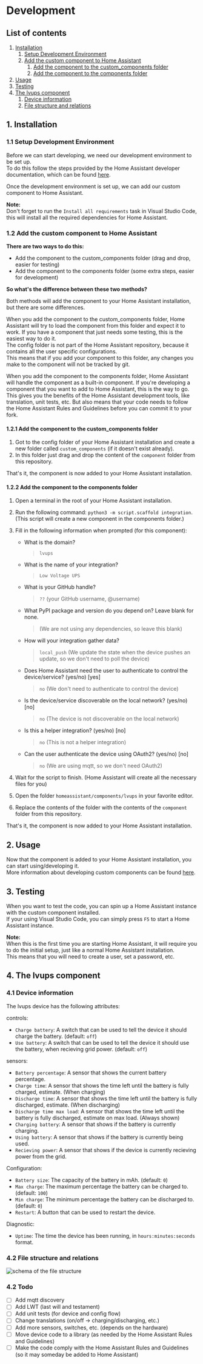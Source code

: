 # Development

## List of contents

1. [Installation](#1-installation)
    1. [Setup Development Environment](#11-setup-development-environment)
    2. [Add the custom component to Home Assistant](#12-add-the-custom-component-to-home-assistant)
        1. [Add the component to the custom_components folder](#121-add-the-component-to-the-custom_components-folder)
        2. [Add the component to the components folder](#122-add-the-component-to-the-components-folder)
2. [Usage](#2-usage)
3. [Testing](#3-testing)
4. [The lvups component](#4-the-lvups-component)
    1. [Device information](#41-device-information)
    2. [File structure and relations](#42-file-structure-and-relations)

## 1. Installation

### 1.1 Setup Development Environment

Before we can start developing, we need our development environment to be set up.  
To do this follow the steps provided by the Home Assistant developer documentation, which can be found [here](https://developers.home-assistant.io/docs/development_environment/).

Once the development environment is set up, we can add our custom component to Home Assistant.

**Note:**  
Don't forget to run the `Install all requirements` task in Visual Studio Code, this will install all the required dependencies for Home Assistant.

### 1.2 Add the custom component to Home Assistant

**There are two ways to do this:**

- Add the component to the custom_components folder (drag and drop, easier for testing)
- Add the component to the components folder (some extra steps, easier for development)

**So what's the difference between these two methods?**  

Both methods will add the component to your Home Assistant installation, but there are some differences.

When you add the component to the custom_components folder, Home Assistant will try to load the component from this folder and expect it to work.
If you have a component that just needs some testing, this is the easiest way to do it.  
The config folder is not part of the Home Assistant repository, because it contains all the user specific configurations.  
This means that if you add your component to this folder, any changes you make to the component will not be tracked by git.

When you add the component to the components folder, Home Assistant will handle the component as a built-in component.
If you're developing a component that you want to add to Home Assistant, this is the way to go.
This gives you the benefits of the Home Assistant development tools, like translation, unit tests, etc.
But also means that your code needs to follow the Home Assistant Rules and Guidelines before you can commit it to your fork.

#### 1.2.1 Add the component to the custom_components folder

1. Got to the config folder of your Home Assistant installation and create a new folder called `custom_components` (if it doesn't exist already).
2. In this folder just drag and drop the content of the `component` folder from this repository.

That's it, the component is now added to your Home Assistant installation.

#### 1.2.2 Add the component to the components folder

1. Open a terminal in the root of your Home Assistant installation.
2. Run the following command: `python3 -m script.scaffold integration`. (This script will create a new component in the components folder.)
3. Fill in the following information when prompted (for this component):
    - What is the domain?
        > `lvups`

    - What is the name of your integration?
        > `Low Voltage UPS`

    - What is your GitHub handle?
        > `??` (your GitHub username, @username)

    - What PyPI package and version do you depend on? Leave blank for none.
        > (We are not using any dependencies, so leave this blank)

    - How will your integration gather data?
        > `local_push` (We update the state when the device pushes an update, so we don't need to poll the device)

    - Does Home Assistant need the user to authenticate to control the device/service? (yes/no) [yes]
        > `no` (We don't need to authenticate to control the device)

    - Is the device/service discoverable on the local network? (yes/no) [no]
        > `no` (The device is not discoverable on the local network)

    - Is this a helper integration? (yes/no) [no]
        > `no` (This is not a helper integration)

    - Can the user authenticate the device using OAuth2? (yes/no) [no]
        > `no` (We are using mqtt, so we don't need OAuth2)

4. Wait for the script to finish. (Home Assistant will create all the necessary files for you)
5. Open the folder `homeassistant/components/lvups` in your favorite editor.
6. Replace the contents of the folder with the contents of the `component` folder from this repository.

That's it, the component is now added to your Home Assistant installation.

## 2. Usage

Now that the component is added to your Home Assistant installation, you can start using/developing it.  
More information about developing custom components can be found [here](https://developers.home-assistant.io/docs/creating_component_index).

## 3. Testing

When you want to test the code, you can spin up a Home Assistant instance with the custom component installed.  
If your using Visual Studio Code, you can simply press `F5` to start a Home Assistant instance.

**Note:**  
When this is the first time you are starting Home Assistant, it will require you to do the initial setup, just like a normal Home Assistant installation.  
This means that you will need to create a user, set a password, etc.

## 4. The lvups component

### 4.1 Device information

The lvups device has the following attributes:

controls:

- `Charge battery`: A switch that can be used to tell the device it should charge the battery. (default: `off`)
- `Use battery`: A switch that can be used to tell the device it should use the battery, when recieving grid power. (default: `off`)

sensors:

- `Battery percentage`: A sensor that shows the current battery percentage.
- `Charge time`: A sensor that shows the time left until the battery is fully charged, estimate. (When charging)
- `Discharge time`: A sensor that shows the time left until the battery is fully discharged, estimate. (When discharging)
- `Discharge time max load`: A sensor that shows the time left until the battery is fully discharged, estimate on max load. (Always shown)
- `Charging battery`: A sensor that shows if the battery is currently charging.
- `Using battery`: A sensor that shows if the battery is currently being used.
- `Recieving power`: A sensor that shows if the device is currently recieving power from the grid.

Configuration:

- `Battery size`: The capacity of the battery in mAh. (default: `0`)
- `Max charge`: The maximum percentage the battery can be charged to. (default: `100`)
- `Min charge`: The minimum percentage the battery can be discharged to. (default: `0`)
- `Restart`: A button that can be used to restart the device.

Diagnostic:

- `Uptime`: The time the device has been running, in `hours:minutes:seconds` format.

### 4.2 File structure and relations

![schema of the file structure](./img/file_structure.png)

### 4.2 Todo

- [ ] Add mqtt discovery
- [ ] Add LWT (last will and testament)
- [ ] Add unit tests (for device and config flow)
- [ ] Change translations (on/off -> charging/discharging, etc.)
- [ ] Add more sensors, switches, etc. (depends on the hardware)
- [ ] Move device code to a library (as needed by the Home Assistant Rules and Guidelines)
- [ ] Make the code comply with the Home Assistant Rules and Guidelines (so it may someday be added to Home Assistant)
